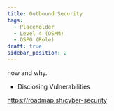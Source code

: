 ```yaml
---
title: Outbound Security
tags: 
  - Placeholder
  - Level 4 (OSMM)
  - OSPO (Role)
draft: true
sidebar_position: 2
---
```


how and why.


-  Disclosing Vulnerabilities


https://roadmap.sh/cyber-security